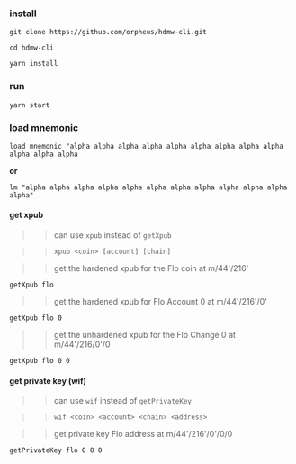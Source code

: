 ### install
`git clone https://github.com/orpheus/hdmw-cli.git`

`cd hdmw-cli`

`yarn install`

### run
`yarn start`

### load mnemonic
`load mnemonic "alpha alpha alpha alpha alpha alpha alpha alpha alpha alpha alpha alpha`

**or**

`lm "alpha alpha alpha alpha alpha alpha alpha alpha alpha alpha alpha alpha"`

#### get xpub
>> can use `xpub` instead of `getXpub` 

>> `xpub <coin> [account] [chain]`

>> get the hardened xpub for the Flo coin at m/44'/216'

`getXpub flo` 

>> get the hardened xpub for Flo Account 0 at m/44'/216'/0'

`getXpub flo 0`

>> get the unhardened xpub for the Flo Change 0 at m/44'/216/0'/0

`getXpub flo 0 0` 

#### get private key (wif)
>> can use `wif` instead of `getPrivateKey`

>> `wif <coin> <account> <chain> <address>`

>> get private key Flo address at m/44'/216'/0'/0/0

`getPrivateKey flo 0 0 0`